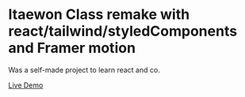 # Itaewon Class remake with react/tailwind/styledComponents and Framer motion

Was a self-made project to learn react and co.

[Live Demo](https://itaewon-class-react.netlify.app/)

